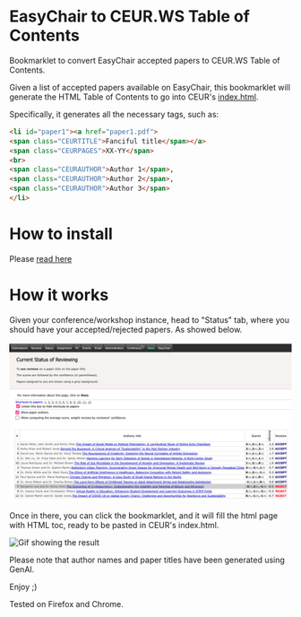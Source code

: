 # EasyChair to CEUR.WS Table of Contents
Bookmarklet to convert EasyChair accepted papers to CEUR.WS Table of Contents.

Given a list of accepted papers available on EasyChair, this bookmarklet will generate the HTML Table of Contents to go into CEUR's [index.html](https://ceur-ws.org/Vol-XXX/index.html).

Specifically, it generates all the necessary tags, such as:

```html
<li id="paper1"><a href="paper1.pdf">
<span class="CEURTITLE">Fanciful title</span></a>
<span class="CEURPAGES">XX-YY</span> 
<br>
<span class="CEURAUTHOR">Author 1</span>, 
<span class="CEURAUTHOR">Author 2</span>, 
<span class="CEURAUTHOR">Author 3</span>
</li>
```



# How to install
Please [read here](https://htmlpreview.github.io/?https://raw.githubusercontent.com/angelosalatino/easychair-to-ceurws-toc/refs/heads/main/index.html)

# How it works
Given your conference/workshop instance, head to "Status" tab, where you should have your accepted/rejected papers. As showed below.

![Status Workshop](workshop-status.png)


Once in there, you can click the bookmarklet, and it will fill the html page with HTML toc, ready to be pasted in CEUR's index.html.

![Gif showing the result](toc-created.gif)

Please note that author names and paper titles have been generated using GenAI.

Enjoy ;)

Tested on Firefox and Chrome.
